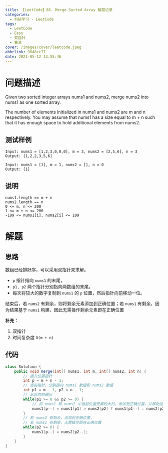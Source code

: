 ```yaml
---
title: 【LeetCode】88. Merge Sorted Array 解题记录
categories:
  - 科研学习 - LeetCode
tags:
  - LeetCode
  - Easy
  - 双指针
  - 算法
cover: /images/cover/leetcode.jpeg
abbrlink: 9648cc77
date: 2021-05-12 13:55:46
---
```


# 问题描述

Given two sorted integer arrays nums1 and nums2, merge nums2 into nums1 as one sorted array.

The number of elements initialized in nums1 and nums2 are m and n respectively. You may assume that nums1 has a size equal to m + n such that it has enough space to hold additional elements from nums2.

## 测试样例

```
Input: nums1 = [1,2,3,0,0,0], m = 3, nums2 = [2,5,6], n = 3
Output: [1,2,2,3,5,6]
```

```
Input: nums1 = [1], m = 1, nums2 = [], n = 0
Output: [1]
```

## 说明

```
nums1.length == m + n
nums2.length == n
0 <= m, n <= 200
1 <= m + n <= 200
-109 <= nums1[i], nums2[i] <= 109
```

# 解题

## 思路

数组已经排好序，可以采用双指针来求解。

- `p` 指针指向 `nums1` 的末尾，
- `p1, p2` 两个指针分别指向两数组的末尾。
- 每次将较大的数字复制到 `nums1` 的 `p` 位置，然后指针向前移动一位。

结束后，若 `nums2` 有剩余，则将剩余元素添加到正确位置；若 `nums1` 有剩余，因为结果基于 `nums1` 构建，因此无需操作剩余元素即在正确位置

**补充：**

1. 双指针
1. 时间复杂度 `O(m + n)`

## 代码

```java
class Solution {
    public void merge(int[] nums1, int m, int[] nums2, int n) {
        // 插入位置指针
        int p = m + n - 1;        
        // 当前指针，分别指向 nums1 数组和 nums2 数组
        int p1 = m - 1, p2 = n - 1;
        // 从后向前遍历
        while(p1 >= 0 && p2 >= 0) {
            // 将 nums1 和 nums2 中当前位置元素较大的，添加到正确位置，并移动指针
            nums1[p--] = nums1[p1] > nums2[p2] ? nums1[p1--] : nums2[p2--];
        }
        // 若 nums2 有剩余，添加到正确位置，
        // 若 nums1 有剩余，无需操作即在正确位置
        while(p2 >= 0) {
            nums1[p--] = nums2[p2--];
        }
    }
}
```

